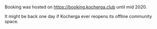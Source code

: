 Booking was hosted on https://booking.kocherga.club until mid 2020.

It might be back one day if Kocherga ever reopens its offline community space.
